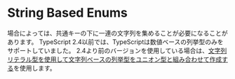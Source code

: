 # String Based Enums

場合によっては、共通キーの下に一連の文字列を集めることが必要になることがあります。 TypeScript 2.4以前では、TypeScriptは数値ベースの列挙型のみをサポートしていました。 2.4より前のバージョンを使用している場合は、[文字列リテラル型を使用して文字列ベースの列挙型をユニオン型と組み合わせて作成する](../type-system/literal-types.md)を使用します。


